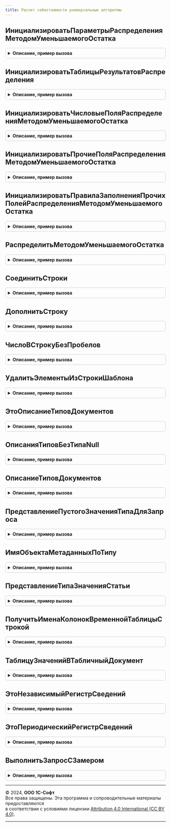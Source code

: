 ```yaml
---
title: Расчет себестоимости универсальные алгоритмы
---
```



## ИнициализироватьПараметрыРаспределенияМетодомУменьшаемогоОстатка
<details style="margin: 1em 0; padding: 0.5em; border: 1px solid #ccc; border-radius: 6px;">

<summary style="font-weight: bold; cursor: pointer;">Описание, пример вызова</summary>

```bsl

// Инициализирует основные параметры распределения.
// Обязательная.
//
// Параметры:
//  ИмяТаблицыИсточника - Строка - имя временной таблицы, содержащей данные для распределения.
//  ИмяТаблицыБазыРаспределения - Строка - имя временной таблицы, содержащей базу, по которой будут распределены данные из ИмяТаблицыИсточника.
// 	ПоляСвязи- Строка - перечень полей (через запятую), по которым данные таблицы ИмяТаблицыИсточника будут сопоставляться с данными таблицы ИмяТаблицыБазыРаспределения;
//		имена полей этих таблиц должны совпадать;
//		сопоставление выполняется по условию "ИмяТаблицыИсточника.ПолеСвязи1 = ИмяТаблицыБазыРаспределения.ПолеСвязи1 И ИмяТаблицыИсточника.ПолеСвязи2 = ИмяТаблицыБазыРаспределения.ПолеСвязи2 И ...".
//	УдалятьИсточникПослеРаспределения - Булево - определяет необходимость удаления таблицы ИмяТаблицыИсточника после окончания распределения.
//	УдалятьБазуПослеРаспределения - Булево - определяет необходимость удаления таблицы ИмяТаблицыБазыРаспределения после окончания распределения.
// Возвращаемое значение:
// 	Структура - Описание:
// * Шаблоны - Структура -:
// ** ПравилаВыбораПолей - Строка -
// ** ПоляБазыДополнение - Строка -
// ** ПоляБазыНеИменованные - Строка -
// ** ПоляБазыИменованные - Строка -
// ** ПоляИсточникаНеИменованные - Строка -
// ** ПоляИсточникаИменованные - Строка -
// ** ПоляСвязиСоединение - Строка -
// ** ПоляСвязиНеИменованные - Строка -
// ** ПоляСвязиИменованные - Строка -
// ** СоединениеСтрокИЛИ - Строка -
// ** СоединениеСтрокИ - Строка -
// ** РазделительПолей - Строка -
// * ПравилаЗаполненияПрочихПолей - Структура -
// * НеВключатьПоляБазы - Строка -
// * НеВключатьПоляИсточника - Строка -
// * ПрочиеПоляБазы - Строка -
// * ПрочиеПоляИсточника - Строка -
// * ПравилаРаспределения - Массив -
// * УдалятьБазуПослеРаспределения - Булево -
// * УдалятьИсточникПослеРаспределения - Булево -
//
Функция ИнициализироватьПараметрыРаспределенияМетодомУменьшаемогоОстатка( Экспорт
```

Пример вызова
```bsl
Результат = РасчетСебестоимостиУниверсальныеАлгоритмы.ИнициализироватьПараметрыРаспределенияМетодомУменьшаемогоОстатка();
```
</details>

## ИнициализироватьТаблицыРезультатовРаспределения
<details style="margin: 1em 0; padding: 0.5em; border: 1px solid #ccc; border-radius: 6px;">

<summary style="font-weight: bold; cursor: pointer;">Описание, пример вызова</summary>

```bsl

// Инициализирует описание таблиц, в которые помещаются результаты распределения.
// Необязательная.
//
// Параметры:
//	ПараметрыРаспределения - Структура - результат функции ИнициализироватьПараметрыРаспределенияМетодомУменьшаемогоОстатка()
//	ИмяТаблицыРезультата - Строка - имя временной таблицы, в которую помещается результат распределения.
//	ИмяТаблицыНераспределенныхДанныхИсточника - Строка - имя временной таблицы, в которую помещается данные источника, не распределенные по базе;
//		если указана пустая строка, то таблица формироваться не будет.
//	ИмяТаблицыНераспределенныхДанныхБазы - Строка - имя временной таблицы, в которую помещается данные базы, для которых нет данных в источнике;
//		если указана пустая строка, то таблица формироваться не будет.
//
//	Возвращаемое значение:
//		Структура - параметры распределения.
//
Функция ИнициализироватьТаблицыРезультатовРаспределения(ПараметрыРаспределения, Экспорт
```

Пример вызова
```bsl
Результат = РасчетСебестоимостиУниверсальныеАлгоритмы.ИнициализироватьТаблицыРезультатовРаспределения(ПараметрыРаспределения, );
```
</details>

## ИнициализироватьЧисловыеПоляРаспределенияМетодомУменьшаемогоОстатка
<details style="margin: 1em 0; padding: 0.5em; border: 1px solid #ccc; border-radius: 6px;">

<summary style="font-weight: bold; cursor: pointer;">Описание, пример вызова</summary>

```bsl

// Инициализирует описание числовых полей таблиц, которые подлежат распределению.
// Обязательная. Возможен вызов несколько раз.
// Возможны ситуации, когда распределение разных ресурсов таблицы-источника необходимо выполнить по разным базисам.
// Например, ресурс Ресурс1 необходимо распределить по полю Базис1, а ресурс Ресурс2 - по полю Базис2.
// В этом случае необходимо вызывать процедуру два раза:
// ИнициализироватьЧисловыеПоляРаспределенияМетодомУменьшаемогоОстатка(ПараметрыРаспределения, "Ресурс1", "Базис1", "Базис1");
// ИнициализироватьЧисловыеПоляРаспределенияМетодомУменьшаемогоОстатка(ПараметрыРаспределения, "Ресурс2", "Базис2", "Базис2");
//
// Параметры:
//	ПараметрыРаспределения - см. РасчетСебестоимостиУниверсальныеАлгоритмы.ИнициализироватьПараметрыРаспределенияМетодомУменьшаемогоОстатка
//	РесурсыИсточника - Строка - перечень распределяемых числовых полей таблицы-источника (через запятую).
//	ПолеБазисаИсточника - Строка - имя поля базиса таблицы-источника, по которому необходимо выполнить распределение ресурсов.
//	ПолеБазисаБазы - Строка - имя поля базиса таблицы-базы, по которому необходимо выполнить распределение ресурсов; может не совпадать с ПолеБазисаИсточника.
//
Процедура ИнициализироватьЧисловыеПоляРаспределенияМетодомУменьшаемогоОстатка(ПараметрыРаспределения, Экспорт
```

Пример вызова
```bsl
РасчетСебестоимостиУниверсальныеАлгоритмы.ИнициализироватьЧисловыеПоляРаспределенияМетодомУменьшаемогоОстатка(ПараметрыРаспределения, );
```
</details>

## ИнициализироватьПрочиеПоляРаспределенияМетодомУменьшаемогоОстатка
<details style="margin: 1em 0; padding: 0.5em; border: 1px solid #ccc; border-radius: 6px;">

<summary style="font-weight: bold; cursor: pointer;">Описание, пример вызова</summary>

```bsl

// Инициализирует описание прочих полей таблиц, которые необходимо включить в результат распределения.
// Необязательная.
// Прочие поля источника/базы, присутствующие в полях связи, будут исключены из списка прочих полей.
//
// Параметры:
//	ПараметрыРаспределения - см. РасчетСебестоимостиУниверсальныеАлгоритмы.ИнициализироватьПараметрыРаспределенияМетодомУменьшаемогоОстатка
//	ПрочиеПоляИсточника - Строка - перечень прочих полей таблицы-источника (через запятую);
//		по этим полям будет выполнено упорядочивание данных таблицы-источника перед распределением.
//	ПрочиеПоляБазы - Строка - перечень прочих полей таблицы-базы (через запятую);
//		по этим полям будет выполнено упорядочивание данных таблицы-базы перед распределением.
//	НеВключатьПоляИсточника - Строка - перечень полей (через запятую) таблицы-источника, которые необходимы для упорядочивания данных, но не нужны в результате распределения.
//	НеВключатьПоляБазы - Строка - перечень полей (через запятую) таблицы-базы, которые необходимы для упорядочивания данных, но не нужны в результате распределения.
//
Процедура ИнициализироватьПрочиеПоляРаспределенияМетодомУменьшаемогоОстатка(ПараметрыРаспределения, Экспорт
```

Пример вызова
```bsl
РасчетСебестоимостиУниверсальныеАлгоритмы.ИнициализироватьПрочиеПоляРаспределенияМетодомУменьшаемогоОстатка(ПараметрыРаспределения, );
```
</details>

## ИнициализироватьПравилаЗаполненияПрочихПолейРаспределенияМетодомУменьшаемогоОстатка
<details style="margin: 1em 0; padding: 0.5em; border: 1px solid #ccc; border-radius: 6px;">

<summary style="font-weight: bold; cursor: pointer;">Описание, пример вызова</summary>

```bsl

// Инициализирует правила заполнения прочих полей таблиц в результате распределения.
// Необязательная.
//
// Параметры:
//	ПараметрыРаспределения - Структура - результат функции ИнициализироватьПараметрыРаспределенияМетодомУменьшаемогоОстатка()
//	ПоляДляЗаполненияИзИсточника - Строка - перечень прочих полей таблицы-источника (через запятую), которые должны быть безусловно перенесены в результат распределения.
//		необходимо указывать только поля, присутствующие и в таблице-источнике, и в таблице-базе.
//	ПоляДляЗаполненияИзБазы - Строка - перечень прочих полей таблицы-базы (через запятую), которые должны быть безусловно перенесены в результат распределения.
//		необходимо указывать только поля, присутствующие и в таблице-источнике, и в таблице-базе.
//	ПоляСПриоритетомИсточника - Строка - перечень прочих полей таблицы-источника (через запятую), которые должны быть перенесены в результат распределения
//		в том случае, если значение поля в источнике заполнено; если значение поля в источнике не заполнено, то в результат будет перенесено значение поля из базы.
//		необходимо указывать только поля, присутствующие и в таблице-источнике, и в таблице-базе.
//	ПоляСПриоритетомБазы - Строка - перечень прочих полей таблицы-базы (через запятую), которые должны быть перенесены в результат распределения
//		в том случае, если значение поля в базе заполнено; если значение поля в базе не заполнено, то в результат будет перенесено значение поля из источника.
//		необходимо указывать только поля, присутствующие и в таблице-источнике, и в таблице-базе.
//
Процедура ИнициализироватьПравилаЗаполненияПрочихПолейРаспределенияМетодомУменьшаемогоОстатка(ПараметрыРаспределения, Экспорт
```

Пример вызова
```bsl
РасчетСебестоимостиУниверсальныеАлгоритмы.ИнициализироватьПравилаЗаполненияПрочихПолейРаспределенияМетодомУменьшаемогоОстатка(ПараметрыРаспределения, );
```
</details>

## РаспределитьМетодомУменьшаемогоОстатка
<details style="margin: 1em 0; padding: 0.5em; border: 1px solid #ccc; border-radius: 6px;">

<summary style="font-weight: bold; cursor: pointer;">Описание, пример вызова</summary>

```bsl

// Выполняет распределение данных временных таблиц методом уменьшаемого остатка.
// В результате будут сформированы следующие временные таблицы:
//	ВТРезультатРаспределения - результат распределения;
//		содержит поля ПоляСвязи + (все РесурсыИсточника + ПолеБазисаИсточника) + (ПрочиеПоляИсточника без НеВключатьПоляИсточника)
//		также содержит служебные поля "КлючТИ" и "КлючТБ"
//	ВТНераспределенныеДанныеИсточника - данные из ИмяТаблицыИсточника, для которых не хватило данных в базе распределения;
//		содержит те же поля, что и ВТРезультатРаспределения за исключением служебных полей;
//		также содержит служебное поле ЕстьБаза с типом Булево:
//			- если равно Истина, то для данной записи источника была база, но количества в поле базиса таблицы-базы не хватило для полного распределения данных таблицы-источника;
//				числовые поля содержат нераспределенные остатки; прочие поля заполнены из таблицы-источника.
//			- если равно Ложь, то для данной записи источника не было базы распределения;
//				числовые поля содержат исходные значения из таблицы-источника; прочие поля заполнены из таблицы-источника.
//	ВТНераспределенныеДанныеБазы - данные из ИмяТаблицыБазыРаспределения, для которых не хватило данных в источнике.
//		содержит поля ПоляСвязи + (все ПолеБазисаБазы) + (ПрочиеПоляБазы без НеВключатьПоляБазы)
// Имена таблиц результатов можно переопределить в процедуре ИнициализироватьТаблицыРезультатовРаспределения().
//
// Также в ПараметрыРаспределения будет добавлен ключ РезультатыРаспределения с типом Структура, в которую будут добавлены следующие данные (Ключ - Значение):
//	КоличествоИтераций - общее количество итераций распределения
//	ВремяРасчета - общее время расчета в секундах
//	РазмерИсточника - количество записей в таблице ИмяТаблицыИсточника
//	РазмерБазы - количество записей в таблице ИмяТаблицыБазыРаспределения
//	РазмерРезультата - количество записей в таблице ВТРезультатРаспределения
//	РазмерНераспределенныхЗаписейИсточника - количество записей в таблице ВТНераспределенныеДанныеИсточника
//	РазмерНераспределенныхЗаписейБазы - количество записей в таблице ВТНераспределенныеДанныеБазы
//
// Параметры:
//	ПараметрыРасчета - Структура - параметры расчета, содержащий менеджер временных таблиц, содержащий таблицы ИмяТаблицыИсточника и ИмяТаблицыБазыРаспределения.
//	ПараметрыРаспределения - см. РасчетСебестоимостиУниверсальныеАлгоритмы.ИнициализироватьПараметрыРаспределенияМетодомУменьшаемогоОстатка
//
Процедура РаспределитьМетодомУменьшаемогоОстатка(ПараметрыРасчета, ПараметрыРаспределения) Экспорт
```

Пример вызова
```bsl
РасчетСебестоимостиУниверсальныеАлгоритмы.РаспределитьМетодомУменьшаемогоОстатка(ПараметрыРасчета, ПараметрыРаспределения) 
```
</details>

## СоединитьСтроки
<details style="margin: 1em 0; padding: 0.5em; border: 1px solid #ccc; border-radius: 6px;">

<summary style="font-weight: bold; cursor: pointer;">Описание, пример вызова</summary>

```bsl

Функция СоединитьСтроки(Строка1 = "", Строка2 = "", Строка3 = "", Строка4 = "", Строка5 = "", Разделитель = ", ") Экспорт
```

Пример вызова
```bsl
Результат = РасчетСебестоимостиУниверсальныеАлгоритмы.СоединитьСтроки(Строка1, Строка2, Строка3, Строка4, Строка5, Разделитель, ") 
```
</details>

## ДополнитьСтроку
<details style="margin: 1em 0; padding: 0.5em; border: 1px solid #ccc; border-radius: 6px;">

<summary style="font-weight: bold; cursor: pointer;">Описание, пример вызова</summary>

```bsl

Процедура ДополнитьСтроку(СтрокаПриемник = "", Строка2 = "", Строка3 = "", Строка4 = "", Строка5 = "", Разделитель = ", ") Экспорт
```

Пример вызова
```bsl
РасчетСебестоимостиУниверсальныеАлгоритмы.ДополнитьСтроку(СтрокаПриемник, Строка2, Строка3, Строка4, Строка5, Разделитель, ") 
```
</details>

## ЧислоВСтрокуБезПробелов
<details style="margin: 1em 0; padding: 0.5em; border: 1px solid #ccc; border-radius: 6px;">

<summary style="font-weight: bold; cursor: pointer;">Описание, пример вызова</summary>

```bsl

Функция ЧислоВСтрокуБезПробелов(ЧисловоеЗначение) Экспорт
```

Пример вызова
```bsl
Результат = РасчетСебестоимостиУниверсальныеАлгоритмы.ЧислоВСтрокуБезПробелов(ЧисловоеЗначение) 
```
</details>

## УдалитьЭлементыИзСтрокиШаблона
<details style="margin: 1em 0; padding: 0.5em; border: 1px solid #ccc; border-radius: 6px;">

<summary style="font-weight: bold; cursor: pointer;">Описание, пример вызова</summary>

```bsl

Функция УдалитьЭлементыИзСтрокиШаблона(СтрокаШаблона, УдаляемыеЭлементы) Экспорт
```

Пример вызова
```bsl
Результат = РасчетСебестоимостиУниверсальныеАлгоритмы.УдалитьЭлементыИзСтрокиШаблона(СтрокаШаблона, УдаляемыеЭлементы) 
```
</details>

## ЭтоОписаниеТиповДокументов
<details style="margin: 1em 0; padding: 0.5em; border: 1px solid #ccc; border-radius: 6px;">

<summary style="font-weight: bold; cursor: pointer;">Описание, пример вызова</summary>

```bsl

Функция ЭтоОписаниеТиповДокументов(ТипПоля) Экспорт
```

Пример вызова
```bsl
Результат = РасчетСебестоимостиУниверсальныеАлгоритмы.ЭтоОписаниеТиповДокументов(ТипПоля));
```
</details>

## ОписанияТиповБезТипаNull
<details style="margin: 1em 0; padding: 0.5em; border: 1px solid #ccc; border-radius: 6px;">

<summary style="font-weight: bold; cursor: pointer;">Описание, пример вызова</summary>

```bsl

Функция ОписанияТиповБезТипаNull(ИсходныеТипы) Экспорт
```

Пример вызова
```bsl
Результат = РасчетСебестоимостиУниверсальныеАлгоритмы.ОписанияТиповБезТипаNull(ИсходныеТипы) 
```
</details>

## ОписаниеТиповДокументов
<details style="margin: 1em 0; padding: 0.5em; border: 1px solid #ccc; border-radius: 6px;">

<summary style="font-weight: bold; cursor: pointer;">Описание, пример вызова</summary>

```bsl

// Возвращает описание типов всех документов с учетом документов из расширений конфигурации.
//
// Возвращаемое значение:
//	ОписаниеТипов - описание типов всех документов
//
Функция ОписаниеТиповДокументов() Экспорт
```

Пример вызова
```bsl
Результат = РасчетСебестоимостиУниверсальныеАлгоритмы.ОписаниеТиповДокументов() 
```
</details>

## ПредставлениеПустогоЗначенияТипаДляЗапроса
<details style="margin: 1em 0; padding: 0.5em; border: 1px solid #ccc; border-radius: 6px;">

<summary style="font-weight: bold; cursor: pointer;">Описание, пример вызова</summary>

```bsl

// Возвращает строковое представление пустого значения указанного типа для запроса.
//
// Параметры:
//	ОписаниеТипаЗначения - ОписаниеТипов -
//
// Возвращаемое значение:
//	Строка -
//
Функция ПредставлениеПустогоЗначенияТипаДляЗапроса(ОписаниеТипаЗначения) Экспорт
```

Пример вызова
```bsl
Результат = РасчетСебестоимостиУниверсальныеАлгоритмы.ПредставлениеПустогоЗначенияТипаДляЗапроса(ОписаниеТипаЗначения) 
```
</details>

## ИмяОбъектаМетаданныхПоТипу
<details style="margin: 1em 0; padding: 0.5em; border: 1px solid #ccc; border-radius: 6px;">

<summary style="font-weight: bold; cursor: pointer;">Описание, пример вызова</summary>

```bsl

// Возвращает полное имя объекта метаданных по его типу.
//
// Параметры:
//	ТипОбъекта - Тип - тип объекта метаданных
//
// Возвращаемое значение:
//	Строка - полное имя объекта метаданных
//
Функция ИмяОбъектаМетаданныхПоТипу(ТипОбъекта) Экспорт
```

Пример вызова
```bsl
Результат = РасчетСебестоимостиУниверсальныеАлгоритмы.ИмяОбъектаМетаданныхПоТипу(ТипОбъекта) 
```
</details>

## ПредставлениеТипаЗначенияСтатьи
<details style="margin: 1em 0; padding: 0.5em; border: 1px solid #ccc; border-radius: 6px;">

<summary style="font-weight: bold; cursor: pointer;">Описание, пример вызова</summary>

```bsl

// Возвращает полное имя объекта метаданных, соответствующего типу значения статьи расходов.
//
// Параметры:
//	Статья - ПланВидовХарактеристикСсылка.СтатьиРасходов - статья расходов
//
// Возвращаемое значение:
//	Строка - полное имя объекта метаданных
//
Функция ПредставлениеТипаЗначенияСтатьи(Статья) Экспорт
```

Пример вызова
```bsl
Результат = РасчетСебестоимостиУниверсальныеАлгоритмы.ПредставлениеТипаЗначенияСтатьи(Статья) 
```
</details>

## ПолучитьИменаКолонокВременнойТаблицыСтрокой
<details style="margin: 1em 0; padding: 0.5em; border: 1px solid #ccc; border-radius: 6px;">

<summary style="font-weight: bold; cursor: pointer;">Описание, пример вызова</summary>

```bsl

// Возвращает строку, содержащего имена всех колонок временной таблицы.
//
// Параметры:
//	КонтейнерМенеджераВТ - Структура - Структура, содержащая в себе менеджер временных таблиц
//	ИмяВременнойТаблицы - Строка - Имя временной таблицы
//
// Возвращаемое значение:
//	Строка - список имен колонок через запятую
//
Функция ПолучитьИменаКолонокВременнойТаблицыСтрокой(КонтейнерМенеджераВТ, ИмяВременнойТаблицы) Экспорт
```

Пример вызова
```bsl
Результат = РасчетСебестоимостиУниверсальныеАлгоритмы.ПолучитьИменаКолонокВременнойТаблицыСтрокой(КонтейнерМенеджераВТ, ИмяВременнойТаблицы) 
```
</details>

## ТаблицуЗначенийВТабличныйДокумент
<details style="margin: 1em 0; padding: 0.5em; border: 1px solid #ccc; border-radius: 6px;">

<summary style="font-weight: bold; cursor: pointer;">Описание, пример вызова</summary>

```bsl

// Преобразует таблицу значений в табличный документ.
// Параметры:
//	Таблица - ТаблицаЗначений -
//	ДатыВФорматеМесяцГод - Булево - преобразовывать даты в формат "Месяц Год"
//
// Возвращаемое значение:
//	ТабличныйДокумент -
Функция ТаблицуЗначенийВТабличныйДокумент(Таблица, ДатыВФорматеМесяцГод = Истина) Экспорт
```

Пример вызова
```bsl
Результат = РасчетСебестоимостиУниверсальныеАлгоритмы.ТаблицуЗначенийВТабличныйДокумент(Таблица, ДатыВФорматеМесяцГод);
```
</details>

## ЭтоНезависимыйРегистрСведений
<details style="margin: 1em 0; padding: 0.5em; border: 1px solid #ccc; border-radius: 6px;">

<summary style="font-weight: bold; cursor: pointer;">Описание, пример вызова</summary>

```bsl

// Проверяет, является ли указанный объект метаданных независимым регистром сведений.
//
// Параметры:
//	МетаданныеРегистра - ОбъектМетаданных - проверяемый объект метаданных
//
// Возвращаемое значение:
//	Булево - результат проверки
//
Функция ЭтоНезависимыйРегистрСведений(МетаданныеРегистра) Экспорт
```

Пример вызова
```bsl
Результат = РасчетСебестоимостиУниверсальныеАлгоритмы.ЭтоНезависимыйРегистрСведений(МетаданныеРегистра) 
```
</details>

## ЭтоПериодическийРегистрСведений
<details style="margin: 1em 0; padding: 0.5em; border: 1px solid #ccc; border-radius: 6px;">

<summary style="font-weight: bold; cursor: pointer;">Описание, пример вызова</summary>

```bsl

// Проверяет, является ли указанный объект метаданных периодическим регистром сведений.
//
// Параметры:
//	МетаданныеРегистра - ОбъектМетаданных - проверяемый объект метаданных
//
// Возвращаемое значение:
//	Булево - результат проверки
//
Функция ЭтоПериодическийРегистрСведений(МетаданныеРегистра) Экспорт
```

Пример вызова
```bsl
Результат = РасчетСебестоимостиУниверсальныеАлгоритмы.ЭтоПериодическийРегистрСведений(МетаданныеРегистра) 
```
</details>

## ВыполнитьЗапросСЗамером
<details style="margin: 1em 0; padding: 0.5em; border: 1px solid #ccc; border-radius: 6px;">

<summary style="font-weight: bold; cursor: pointer;">Описание, пример вызова</summary>

```bsl

// Выполнить запрос с замером.
//
// Параметры:
//  Запрос - Запрос - Запрос
//  ИмяСобытияЖР - Строка - Имя события журнала регистрации
//
// Возвращаемое значение:
//  Массив, РезультатЗапроса, ВыборкаИзРезультатаЗапроса, Неопределено - Выполнить запрос с замером
Функция ВыполнитьЗапросСЗамером(Запрос, ИмяСобытияЖР) Экспорт
```

Пример вызова
```bsl
Результат = РасчетСебестоимостиУниверсальныеАлгоритмы.ВыполнитьЗапросСЗамером(Запрос, ИмяСобытияЖР) 
```
</details>

---

© 2024, **ООО 1С-Софт**  
Все права защищены. Эта программа и сопроводительные материалы предоставляются  
в соответствии с условиями лицензии [Attribution 4.0 International (CC BY 4.0)](https://creativecommons.org/licenses/by/4.0/legalcode).

---

